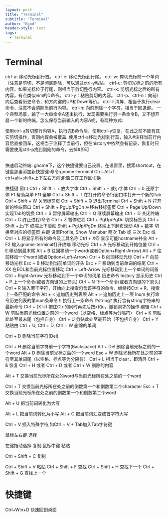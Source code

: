 ```yaml
---
layout: post
title: "Terminal"
subtitle: 'Terminal'
author: "Kgod"
header-style: text
tags:
  - Terminal
---
```

# Terminal

ctrl-a: 移动光标到行首。
ctrl-e: 移动光标到行尾。
ctrl-w: 剪切光标前一个单词（注意是剪切，不是彻底删除，可以通过ctrl-y粘贴。
ctrl-u: 剪切光标之前的所有内容，如果光标位于行尾，则相当于剪切整行内容。
ctrl-k: 剪切光标之后的所有内容，有点类似vim的D命令。
ctrl-y：粘贴剪切的内容。
ctrl-p、ctrl-n：向前/向后查看历史命令，和方向键的UP和Down等价。
ctrl-l: 清屏，相当于执行clear命令，注意不会清除当前行内容。
ctrl-h: 向前删除一个字符，相当于回退键。
一个典型场景，输了一大串命令A还未执行，发现需要执行另一条命令B，又不想开启一个新的终端，怎么保存当前输入的内容A呢，有两种方式:

使用ctrl-u剪切整行内容A，执行完B命令后，使用ctrl-y恢复，在此之前不能有其它剪切操作，否则内容会被覆盖.
使用ctrl-a移动光标到行首，输入#注释当前行内容后直接回车，这相当于注释了当前行，但在history中依然会有记录，恢复时只需要使用ctrl-p找到刚刚的命令，去掉#即可

<br/>快速启动终端: gnome下，这个快捷键要自己设置。在设置里，搜索shortcut，在键盘那里添加新快捷键:命令:gnome-terminal Ctrl+Alt+T
<br/> ctrl+alt+shift+上下左右方向键:窗口在工作区切换

快捷键
窗口
Ctrl + Shift + + 放大字体
Ctrl + Shift + - 减小字体
Ctrl + 0 还原字体
F1 帮助菜单
F11 全屏
Ctrl + Shift + T 在打开的命令行窗口中打开一个新的Tab
Ctrl + Shift + W 关闭标签页
Ctrl + Shift + Q 退出Terminal
Ctrl + Shift + N 打开新的终端窗口
Ctrl + Shift + PgUp/PgDn 左移右移标签页
Ctrl + Page Up/Down 实现Tab的切换
Ctrl + S 暂停屏幕输出
Ctrl + Q 继续屏幕输出
Ctrl + D 关闭终端
Ctrl + C 终止进程/命令
Ctrl + Z 暂停进程
Ctrl + PgUp/PgDn 切换标签页
Ctrl + Shift +上/下 终端上下滚动
Shift + PgUp/PgDn 终端上下翻页滚动
Alt + 数字 切换至对应的标签页
右键 设置Profile, Show Menubar
两次 Tab 或 三次 Esc 或 Ctrl + L 将显示所有的命令及工具名称
Ctrl + X@ 显示可能hostname补全
Alt + F2 输入gnome-terminal打开终端
移动光标
Ctrl + A 光标移动到开始位置
Ctrl + E 移动到最末尾
Alt + B 往回移动一个word(或者Option+Right-Arrow)
Alt + F 往前移动一个word(或者Option+Left-Arrow)
Ctrl + B 向回移动光标
Ctrl + F 向前移动光标
Esc + B 移动到当前单词的开头
Esc + F 移动到当前单词的结尾
Ctrl + XX 在EOL和当前光标位置移动
Ctrl + Left-Arrow 光标移动到上一个单词的词首
Ctrl + Right-Arrow 光标移动到下一个单词的词尾
历史命令
history 显示历史
Ctrl + P 上一个命令(或者方向键的上箭头)
Ctrl + N 下一个命令(或者方向键的下箭头)
Ctrl + R 输入若干字符，开始向上搜索包含该字符的命令，继续按Ctrl + R，搜索上一条匹配的命令
Alt + < 追加历史列表项
Alt + > 追加历史上一项
!num 执行命令历史列表的第num条命令
!! 执行上一条命令
!?string? 执行含有string字符串的最新命令
Ctrl + (X U) 按住Ctrl的同时再先后按x和u，撤销刚才的操作
编辑
Ctrl + W 剪贴当前光标位置之前的一个word（以空格、标点等为分隔符）
Ctrl + K 剪贴此处至最末尾（包括自身）
Ctrl + U 剪贴此处至最开始（不包括自身）
Ctrl + Y 粘贴由 Ctrl + U, Ctrl + D, Ctrl + W 删除的单词

Ctrl + D 删除当前字符(Del)

Ctrl + H 删除当前字符前一个字符(Backspace)
Alt + Del 删除当前光标之前的一个word
Alt + D 删除当前光标之后的一个word
Esc + W 删除光标所在处之前的字符至其单词尾（以空格、标点等为分隔符）
Ctrl + L 相当于clear，即清屏
Ctrl + & 恢复 Ctrl + H 或者 Ctrl + D 或者 Ctrl + W 删除的内容

Alt + T 交换当前光标所在处的word与当前光标所在处之前的一个word

Ctrl + T 交换当前光标所在处之前的倒数第一个和倒数第二个character
Esc + T 交换当前光标所在处之前的倒数第一个和倒数第二个word

Alt + U 把当前词转化为大写

Alt + L 把当前词转化为小写
Alt + C 把当前词汇变成首字符大写

Ctrl + V 插入特殊字符,如Ctrl + V + Tab加入Tab字符键

鼠标左右键 选择

左键拖动选择 复制
鼠标中键 粘贴

Ctrl + Shift + C 复制

Ctrl + Shift + V 粘贴
Ctrl + Shift + F 查找
Ctrl + Shift + H 查找下一个
Ctrl + Shift + G 查找上一个

# 快捷键
Ctrl+Win+D  快速回到桌面

